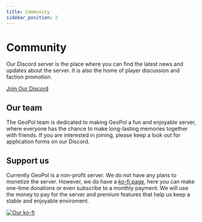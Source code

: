 ```yaml
---
title: Community
sidebar_position: 2
---
```

# Community  

Our Discord server is the place where you can find the latest news and updates about the server. It is also the home of player discussion and faction promotion.  

[Join Our Discord](https://discord.geopolmc.org)

## Our team

The GeoPol team is dedicated to making GeoPol a fun and enjoyable server, where everyone has the chance to make long-lasting memories together with friends. If you are interested in joining, please keep a look out for application forms on our Discord.

## Support us

Currently GeoPol is a non-profit server. We do not have any plans to monetize the server. However, we do have a [ko-fi page](https://ko-fi.com/geopolmc), here you can make one-time donations or even subscribe to a monthly payment. We will use the money to pay for the server and premium features that help us keep a stable and enjoyable enviroment.

[![Our ko-fi](https://ko-fi.com/img/githubbutton_sm.svg)](https://ko-fi.com/B0B7HDTGR)
